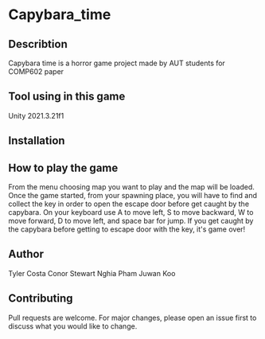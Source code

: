 # Capybara_time

## Describtion
Capybara time is a horror game project made by AUT students for COMP602 paper

## Tool using in this game
Unity 2021.3.21f1

## Installation

## How to play the game
From the menu choosing map you want to play and the map will be loaded.
Once the game started, from your spawning place, you will have to find and collect the key in order to open the escape door before get caught by the capybara.
On your keyboard use A to move left, S to move backward, W to move forward, D to move left, and space bar for jump.
If you get caught by the capybara before getting to escape door with the key, it's game over!

## Author
Tyler Costa
Conor Stewart
Nghia Pham
Juwan Koo

## Contributing
Pull requests are welcome. For major changes, please open an issue first
to discuss what you would like to change.
